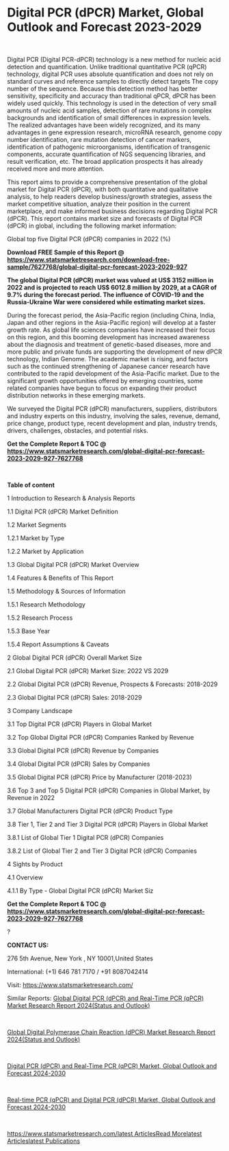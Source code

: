 <h1>Digital PCR (dPCR) Market, Global Outlook and Forecast 2023-2029</h1><br/><p>Digital PCR (Digital PCR-dPCR) technology is a new method for nucleic acid detection and quantification. Unlike traditional quantitative PCR (qPCR) technology, digital PCR uses absolute quantification and does not rely on standard curves and reference samples to directly detect targets The copy number of the sequence. Because this detection method has better sensitivity, specificity and accuracy than traditional qPCR, dPCR has been widely used quickly. This technology is used in the detection of very small amounts of nucleic acid samples, detection of rare mutations in complex backgrounds and identification of small differences in expression levels. The realized advantages have been widely recognized, and its many advantages in gene expression research, microRNA research, genome copy number identification, rare mutation detection of cancer markers, identification of pathogenic microorganisms, identification of transgenic components, accurate quantification of NGS sequencing libraries, and result verification, etc. The broad application prospects it has already received more and more attention.</p>
 
 
 
 <p>This report aims to provide a comprehensive presentation of the global market for Digital PCR (dPCR), with both quantitative and qualitative analysis, to help readers develop business/growth strategies, assess the market competitive situation, analyze their position in the current marketplace, and make informed business decisions regarding Digital PCR (dPCR). This report contains market size and forecasts of Digital PCR (dPCR) in global, including the following market information:</p>
 
 
 
 <p>Global top five Digital PCR (dPCR) companies in 2022 (%)</p>
 
 
 
 <p><strong>Download FREE Sample of this Report @ <a href="https://www.statsmarketresearch.com/download-free-sample/7627768/global-digital-pcr-forecast-2023-2029-927">https://www.statsmarketresearch.com/download-free-sample/7627768/global-digital-pcr-forecast-2023-2029-927</a></strong></p>
 
 
 
 <p><strong>The global Digital PCR (dPCR) market was valued at US$ 3152 million in 2022 and is projected to reach US$ 6012.8 million by 2029, at a <strong>CAGR</strong> of 9.7% during the forecast period. The influence of COVID-19 and the Russia-Ukraine War were considered while estimating market sizes.</strong></p>
 
 
 
 <p>During the forecast period, the Asia-Pacific region (including China, India, Japan and other regions in the Asia-Pacific region) will develop at a faster growth rate. As global life sciences companies have increased their focus on this region, and this booming development has increased awareness about the diagnosis and treatment of genetic-based diseases, more and more public and private funds are supporting the development of new dPCR technology, Indian Genome. The academic market is rising, and factors such as the continued strengthening of Japanese cancer research have contributed to the rapid development of the Asia-Pacific market. Due to the significant growth opportunities offered by emerging countries, some related companies have begun to focus on expanding their product distribution networks in these emerging markets.</p>
 
 
 
 <p>We surveyed the Digital PCR (dPCR) manufacturers, suppliers, distributors and industry experts on this industry, involving the sales, revenue, demand, price change, product type, recent development and plan, industry trends, drivers, challenges, obstacles, and potential risks.</p>
 
 
 
 <div><b>Get the Complete Report & TOC @ <a href="https://www.statsmarketresearch.com/global-digital-pcr-forecast-2023-2029-927-7627768">https://www.statsmarketresearch.com/global-digital-pcr-forecast-2023-2029-927-7627768</a></b></div>
 
 
 
 <p><br />
 
 <b>Table of content</b></p>
 
 
 
 <p>1 Introduction to Research & Analysis Reports<br />
 
 1.1 Digital PCR (dPCR) Market Definition<br />
 
 1.2 Market Segments<br />
 
 1.2.1 Market by Type<br />
 
 1.2.2 Market by Application<br />
 
 1.3 Global Digital PCR (dPCR) Market Overview<br />
 
 1.4 Features & Benefits of This Report<br />
 
 1.5 Methodology & Sources of Information<br />
 
 1.5.1 Research Methodology<br />
 
 1.5.2 Research Process<br />
 
 1.5.3 Base Year<br />
 
 1.5.4 Report Assumptions & Caveats<br />
 
 2 Global Digital PCR (dPCR) Overall Market Size<br />
 
 2.1 Global Digital PCR (dPCR) Market Size: 2022 VS 2029<br />
 
 2.2 Global Digital PCR (dPCR) Revenue, Prospects & Forecasts: 2018-2029<br />
 
 2.3 Global Digital PCR (dPCR) Sales: 2018-2029<br />
 
 3 Company Landscape<br />
 
 3.1 Top Digital PCR (dPCR) Players in Global Market<br />
 
 3.2 Top Global Digital PCR (dPCR) Companies Ranked by Revenue<br />
 
 3.3 Global Digital PCR (dPCR) Revenue by Companies<br />
 
 3.4 Global Digital PCR (dPCR) Sales by Companies<br />
 
 3.5 Global Digital PCR (dPCR) Price by Manufacturer (2018-2023)<br />
 
 3.6 Top 3 and Top 5 Digital PCR (dPCR) Companies in Global Market, by Revenue in 2022<br />
 
 3.7 Global Manufacturers Digital PCR (dPCR) Product Type<br />
 
 3.8 Tier 1, Tier 2 and Tier 3 Digital PCR (dPCR) Players in Global Market<br />
 
 3.8.1 List of Global Tier 1 Digital PCR (dPCR) Companies<br />
 
 3.8.2 List of Global Tier 2 and Tier 3 Digital PCR (dPCR) Companies<br />
 
 4 Sights by Product<br />
 
 4.1 Overview<br />
 
 4.1.1 By Type - Global Digital PCR (dPCR) Market Siz</p>
 
 
 
 <div><b>Get the Complete Report & TOC @ <a href="https://www.statsmarketresearch.com/global-digital-pcr-forecast-2023-2029-927-7627768">https://www.statsmarketresearch.com/global-digital-pcr-forecast-2023-2029-927-7627768</a></b></div>
 
 
 
 <p>? </p>
 
 
 
 <p><b>CONTACT US:</b><br />
 
 276 5th Avenue, New York , NY 10001,United States<br />
 
 International: (+1) 646 781 7170 / +91 8087042414<br />
 
 Visit: <a href="https://www.statsmarketresearch.com/">https://www.statsmarketresearch.com/</a><br />
 
 Similar Reports: <a href="https://www.statsmarketresearch.com/global-digital-pcr-forecast-2023-2029-927-7627768">Global Digital PCR (dPCR) and Real-Time PCR (qPCR) Market Research Report 2024(Status and Outlook)</a><br />
 
 <br />
 
 <a href="https://www.statsmarketresearch.com/global-digital-pcr-forecast-2023-2029-927-7627768">Global Digital Polymerase Chain Reaction (dPCR) Market Research Report 2024(Status and Outlook)</a><br />
 
 <br />
 
 <a href="https://www.statsmarketresearch.com/global-digital-pcr-forecast-2023-2029-927-7627768">Digital PCR (dPCR) and Real-Time PCR (qPCR) Market, Global Outlook and Forecast 2024-2030</a><br />
 
 <br />
 
 <a href="https://www.statsmarketresearch.com/global-digital-pcr-forecast-2023-2029-927-7627768">Real-time PCR (qPCR) and Digital PCR (dPCR) Market, Global Outlook and Forecast 2024-2030</a><br />
 
 <br />
 
 <a href="https://gyeongbokgung.com">https://www.statsmarketresearch.com/</a><a href="https://hallyeomaritime.com">latest Articles</a><a href="https://jingwansa.com">Read More</a><a href="https://nguoiviet.jp/">latest Articles</a><a href="https://www.intelmarketresearch.com/">latest Publications</a></p>